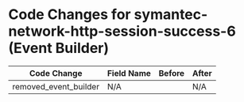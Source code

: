 # Code Changes for symantec-network-http-session-success-6 (Event Builder)

| Code Change | Field Name | Before | After |
|-------------|------------|--------|-------|
| removed_event_builder | N/A |  | N/A |